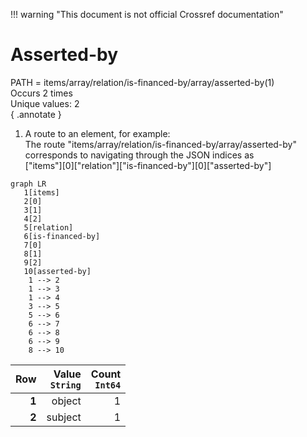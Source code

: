 !!! warning "This document is not official Crossref documentation"
# Asserted-by
PATH = items/array/relation/is-financed-by/array/asserted-by(1)  
Occurs 2 times  
Unique values: 2  
{ .annotate }

1. A route to an element, for example:  
   The route "items/array/relation/is-financed-by/array/asserted-by" corresponds to navigating through the JSON indices as  
   ["items"][0]["relation"]["is-financed-by"][0]["asserted-by"]  

```mermaid
graph LR
   1[items]
   2[0]
   3[1]
   4[2]
   5[relation]
   6[is-financed-by]
   7[0]
   8[1]
   9[2]
   10[asserted-by]
    1 --> 2
    1 --> 3
    1 --> 4
    3 --> 5
    5 --> 6
    6 --> 7
    6 --> 8
    6 --> 9
    8 --> 10
```

| **Row** | **Value**<br>`String` | **Count**<br>`Int64` |
|--------:|----------------------:|---------------------:|
| **1**   | object                | 1                    |
| **2**   | subject               | 1                    |

